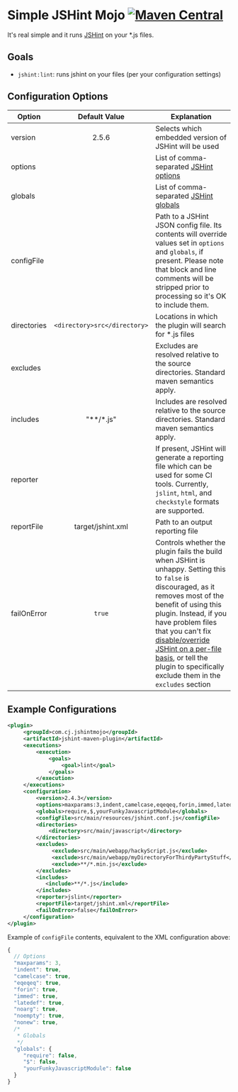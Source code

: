 # Simple JSHint Mojo [![Maven Central](https://img.shields.io/maven-central/v/com.cj.jshintmojo/jshint-maven-plugin.svg)](http://search.maven.org/#search%7Cgav%7C1%7Cg%3A%22com.cj.jshintmojo%22%20AND%20a%3A%22jshint-maven-plugin%22)

It's real simple and it runs [JSHint](http://www.jshint.com/) on your *.js files.

## Goals

* `jshint:lint`: runs jshint on your files (per your configuration settings)

## Configuration Options
| Option          | Default Value                 | Explanation  |
| --------------- | :---------------------------: | ------------ |
| version         | 2.5.6                         | Selects which embedded version of JSHint will be used |
| options         |                               | List of comma-separated [JSHint options](http://www.jshint.com/docs/#options) |
| globals         |                               | List of comma-separated [JSHint globals](http://www.jshint.com/docs/#usage) |
| configFile      |                               | Path to a JSHint JSON config file. Its contents will override values set in `options` and `globals`, if present. Please note that block and line comments will be stripped prior to processing so it's OK to include them. |
| directories     | `<directory>src</directory>`  | Locations in which the plugin will search for *.js files |
| excludes        |                               | Excludes are resolved relative to the source directories. Standard maven semantics apply. |
| includes        | "\*\*/\*.js"                     | Includes are resolved relative to the source directories. Standard maven semantics apply. |
| reporter        |                               | If present, JSHint will generate a reporting file which can be used for some CI tools. Currently, `jslint`, `html`, and `checkstyle` formats are supported. |
| reportFile      | target/jshint.xml             | Path to an output reporting file |
| failOnError     | `true`                          | Controls whether the plugin fails the build when JSHint is unhappy. Setting this to `false` is discouraged, as it removes most of the benefit of using this plugin. Instead, if you have problem files that you can't fix [disable/override JSHint on a per-file basis](http://www.jshint.com/docs/#config), or tell the plugin to specifically exclude them in the `excludes` section |

## Example Configurations

```xml
<plugin>
     <groupId>com.cj.jshintmojo</groupId>
     <artifactId>jshint-maven-plugin</artifactId>
     <executions>
         <execution>
             <goals>
                 <goal>lint</goal>
             </goals>
         </execution>
     </executions>
     <configuration>
         <version>2.4.3</version>
         <options>maxparams:3,indent,camelcase,eqeqeq,forin,immed,latedef,noarg,noempty,nonew</options>
         <globals>require,$,yourFunkyJavascriptModule</globals>
         <configFile>src/main/resources/jshint.conf.js</configFile>
         <directories>
             <directory>src/main/javascript</directory>
         </directories>
         <excludes>
              <exclude>src/main/webapp/hackyScript.js</exclude>
              <exclude>src/main/webapp/myDirectoryForThirdyPartyStuff</exclude>
              <exclude>**/*.min.js</exclude>
         </excludes>
         <includes>
            <include>**/*.js</include>
         </includes>
         <reporter>jslint</reporter>
         <reportFile>target/jshint.xml</reportFile>
         <failOnError>false</failOnError>
     </configuration>
</plugin>
```

Example of `configFile` contents, equivalent to the XML configuration above:

```javascript
{
  // Options
  "maxparams": 3,
  "indent": true,
  "camelcase": true,
  "eqeqeq": true,
  "forin": true,
  "immed": true,
  "latedef": true,
  "noarg": true,
  "noempty": true,
  "nonew": true,
  /*
   * Globals
   */
  "globals": { 
     "require": false,
     "$": false,
     "yourFunkyJavascriptModule": false
  }
}
```
